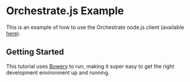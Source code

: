 # Orchestrate.js Example

This is an example of how to use the Orchestrate node.js client (available [here](https://github.com/Bowery/orchestrate.js)).

## Getting Started

This tutorial uses [Bowery](http://new.bowery.io/) to run, making it super easy to get the right development environment up and running.
